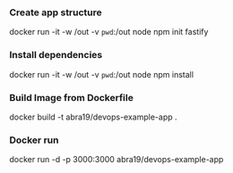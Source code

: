 ### Create app structure
docker run  -it -w /out -v `pwd`:/out node npm init fastify

### Install dependencies
docker run -it -w /out -v `pwd`:/out node npm install

### Build Image from Dockerfile
docker build -t abra19/devops-example-app .

### Docker run
docker run -d -p 3000:3000 abra19/devops-example-app

